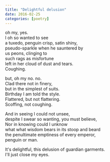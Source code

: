 ```yaml
---
title: "Delightful delusion"
date: 2016-02-25
categories: [poetry]
---
```


oh my, yes.</br>
I oh so wanted to see</br>
a tuxedo, penguin crisp, satin shiny,</br>
pseudo-sparkle when he sauntered by</br>
us peons, clinging to</br>
such rags as misfortune</br>
left in her cloud of dust and tears.</br>
Coughing.

but, oh my no. no.</br>
Clad there not in finery,</br>
but in the simplest of suits.</br>
Birthday I am told the style.</br>
Flattered, but not flattering.</br>
Scoffing, not coughing.

And in seeing I could not unsee,</br>
despite I swear so wanting, you must believe,</br>
Nor in knowing could I unknow</br>
what what wisdom bears in its stoop and beard</br>
the penultimate emptiness of every emperor,</br>
penguin or man.</br>

It's delightful, this delusion of guardian garments.</br>
I'll just close my eyes.